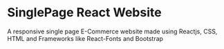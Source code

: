 # SinglePage React Website
A responsive single page E-Commerce website made using Reactjs, CSS, HTML and Frameworks like React-Fonts and Bootstrap
